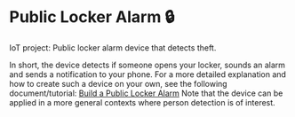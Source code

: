 # Public Locker Alarm :lock:
IoT project: Public locker alarm device that detects theft.

In short, the device detects if someone opens your locker, sounds an alarm and sends a notification to your phone. 
For a more detailed explanation and how to create such a device on your own, see the following document/tutorial: [Build a Public Locker Alarm](https://hackmd.io/sZgc-N-WSBmyjKoIGkSklw?both#Pytting-everything-together)
Note that the device can be applied in a more general contexts where person detection is of interest.

